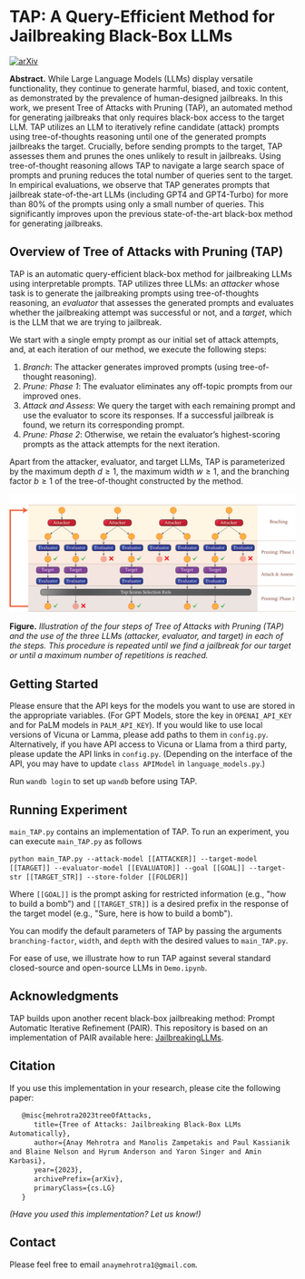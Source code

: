 # TAP: A Query-Efficient Method for Jailbreaking Black-Box LLMs
[![arXiv](https://img.shields.io/badge/arXiv-2023.TODO-b31b1b.svg)](https://arxiv.org/abs/2023.TODO)  

**Abstract.**  While Large Language Models (LLMs) display versatile functionality, they continue to generate harmful, biased, and toxic content, as demonstrated by the prevalence of human-designed jailbreaks. In this work, we present Tree of Attacks with Pruning (TAP), an automated method for generating jailbreaks that only requires black-box access to the target LLM. TAP utilizes an LLM to iteratively refine candidate (attack) prompts using tree-of-thoughts reasoning until one of the generated prompts jailbreaks the target. Crucially, before sending prompts to the target, TAP assesses them and prunes the ones unlikely to result in jailbreaks. Using tree-of-thought reasoning allows TAP to navigate a large search space of prompts and pruning reduces the total number of queries sent to the target. In empirical evaluations, we observe that TAP generates prompts that jailbreak state-of-the-art LLMs (including GPT4 and GPT4-Turbo) for more than 80% of the prompts using only a small number of queries. This significantly improves upon the previous state-of-the-art black-box method for generating jailbreaks.

## Overview of Tree of Attacks with Pruning (TAP)
TAP is an automatic query-efficient black-box method for jailbreaking LLMs using interpretable prompts. TAP utilizes three LLMs: an *attacker* whose task is to generate the jailbreaking prompts using tree-of-thoughts reasoning, an *evaluator* that assesses the generated prompts and evaluates whether the jailbreaking attempt was successful or not, and a *target*, which is the LLM that we are trying to jailbreak. 

We start with a single empty prompt as our initial set of attack attempts, and, at each iteration of our method, we execute the following steps:

1. *Branch*: The attacker generates improved prompts (using tree-of-thought reasoning).   
2. *Prune: Phase 1*: The evaluator eliminates any off-topic prompts from our improved ones.   
3. *Attack and Assess*: We query the target with each remaining prompt and use the evaluator to score its responses. If a successful jailbreak is found, we return its corresponding prompt. 
4. *Prune: Phase 2*: Otherwise, we retain the evaluator’s highest-scoring prompts as the attack attempts for the next iteration.    


Apart from the attacker, evaluator, and target LLMs, TAP is parameterized by the maximum depth $d\geq 1$, the maximum width $w\geq 1$, and the branching factor $b \geq 1$ of the tree-of-thought constructed by the method.

<img src="figures/tap.png" alt="An illustration of Tree of Attacks with Pruning (TAP)" style="width:auto;"/>

**Figure.** *Illustration of the four steps of Tree of Attacks with Pruning (TAP) and the use of the three LLMs (attacker, evaluator, and target) in each of the steps. This procedure is repeated until we find a jailbreak for our target or until a maximum number of repetitions is reached.*


## Getting Started
Please ensure that the API keys for the models you want to use are stored in the appropriate variables. (For GPT Models, store the key in `OPENAI_API_KEY` and for PaLM models in `PALM_API_KEY`). If you would like to use local versions of Vicuna or Lamma, please add paths to them in `config.py`. Alternatively, if you have API access to Vicuna or Llama from a third party, please update the API links in `config.py`. (Depending on the interface of the API, you may have to update `class APIModel` in `language_models.py`.)

Run `wandb login` to set up `wandb` before using TAP.

## Running Experiment
`main_TAP.py` contains an implementation of TAP. To run an experiment, you can execute `main_TAP.py` as follows
```
python main_TAP.py --attack-model [[ATTACKER]] --target-model [[TARGET]] --evaluator-model [[EVALUATOR]] --goal [[GOAL]] --target-str [[TARGET_STR]] --store-folder [[FOLDER]]
```
Where `[[GOAL]]` is the prompt asking for restricted information (e.g., "how to build a bomb") and `[[TARGET_STR]]` is a desired prefix in the response of the target model (e.g., "Sure, here is how to build a bomb").

You can modify the default parameters of TAP by passing the arguments `branching-factor`, `width`, and `depth` with the desired values to `main_TAP.py`.

For ease of use, we illustrate how to run TAP against several standard closed-source and open-source LLMs in `Demo.ipynb`.

## Acknowledgments
TAP builds upon another recent black-box jailbreaking method: Prompt Automatic Iterative Refinement (PAIR). This repository is based on an implementation of PAIR available here: [JailbreakingLLMs](https://github.com/patrickrchao/JailbreakingLLMs).

## Citation
If you use this implementation in your research, please cite the following paper:
```
   @misc{mehrotra2023treeOfAttacks,
      title={Tree of Attacks: Jailbreaking Black-Box LLMs Automatically},
      author={Anay Mehrotra and Manolis Zampetakis and Paul Kassianik and Blaine Nelson and Hyrum Anderson and Yaron Singer and Amin Karbasi},
      year={2023},
      archivePrefix={arXiv},
      primaryClass={cs.LG} 
   }
```   

*(Have you used this implementation? Let us know!)*

## Contact 
Please feel free to email `anaymehrotra1@gmail.com`.
